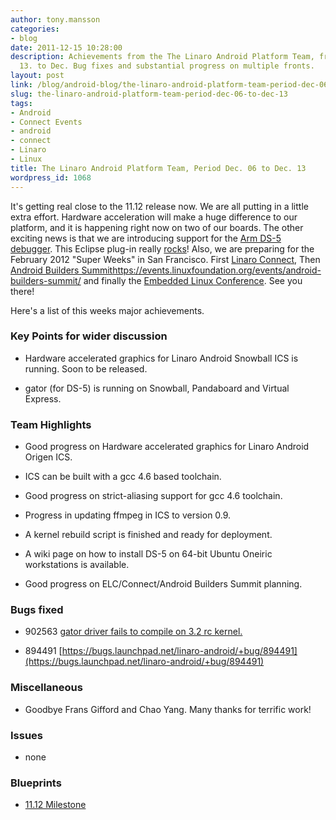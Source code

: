 ```yaml
---
author: tony.mansson
categories:
- blog
date: 2011-12-15 10:28:00
description: Achievements from the The Linaro Android Platform Team, from Dec. 6 to
  13. to Dec. Bug fixes and substantial progress on multiple fronts.
layout: post
link: /blog/android-blog/the-linaro-android-platform-team-period-dec-06-to-dec-13/
slug: the-linaro-android-platform-team-period-dec-06-to-dec-13
tags:
- Android
- Connect Events
- android
- connect
- Linaro
- Linux
title: The Linaro Android Platform Team, Period Dec. 06 to Dec. 13
wordpress_id: 1068
---
```


It's getting real close to the 11.12 release now. We are all putting in a little extra effort. Hardware acceleration will make a huge difference to our platform, and it is happening right now on two of our boards. The other exciting news is that we are introducing support for the [Arm DS-5 debugger](http://www.arm.com/products/tools/software-tools/ds-5/community-edition/index.php). This Eclipse plug-in really [rocks](https://wiki.linaro.org/Platform/DevPlatform/DS5)! Also, we are preparing for the February 2012 "Super Weeks" in San Francisco. First [Linaro Connect](http://connect.linaro.org/), Then [Android Builders Summit]()https://events.linuxfoundation.org/events/android-builders-summit/ and finally the [Embedded Linux Conference](https://events.linuxfoundation.org/events/embedded-linux-conference). See you there!

Here's a list of this weeks major achievements.


### Key Points for wider discussion

  * Hardware accelerated graphics for Linaro Android Snowball ICS is running. Soon to be released.


  * gator (for DS-5) is running on Snowball, Pandaboard and Virtual Express.

### Team Highlights

  * Good progress on Hardware accelerated graphics for Linaro Android Origen ICS.


  * ICS can be built with a gcc 4.6 based toolchain.


  * Good progress on strict-aliasing support for gcc 4.6 toolchain.


  * Progress in updating ffmpeg in ICS to version 0.9.


  * A kernel rebuild script is finished and ready for deployment.


  * A wiki page on how to install DS-5 on 64-bit Ubuntu Oneiric workstations is available.


  * Good progress on ELC/Connect/Android Builders Summit planning.

### Bugs fixed

  * 902563 [gator driver fails to compile on 3.2 rc kernel.](https://bugs.launchpad.net/linaro-android/+bug/902563)


  * 894491 [https://bugs.launchpad.net/linaro-android/+bug/894491](https://bugs.launchpad.net/linaro-android/+bug/894491)

### Miscellaneous

  * Goodbye Frans Gifford and Chao Yang. Many thanks for terrific work!

### Issues

  * none

### Blueprints

  * [11.12 Milestone](https://launchpad.net/linaro-android/+milestone/11.12)